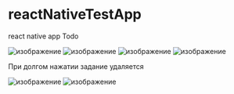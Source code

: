 # reactNativeTestApp
react native app Todo

![изображение](https://user-images.githubusercontent.com/37902865/135705686-67e1e6aa-3515-40c9-815e-f1a027400104.png)
![изображение](https://user-images.githubusercontent.com/37902865/135705699-e5470486-6cfd-4b38-88f4-06be19566515.png)
![изображение](https://user-images.githubusercontent.com/37902865/135705713-f21dc6b9-513b-4527-95ae-51bb0156e620.png)
![изображение](https://user-images.githubusercontent.com/37902865/135705716-0978e944-384f-4c14-be17-78a82b10ee23.png)

При долгом нажатии задание удаляется

![изображение](https://user-images.githubusercontent.com/37902865/135705733-5edc8dad-1511-4ee2-a4e0-820db3d13e50.png)
![изображение](https://user-images.githubusercontent.com/37902865/135705756-59784e0f-cdd6-43bf-882d-61e3fe139517.png)

